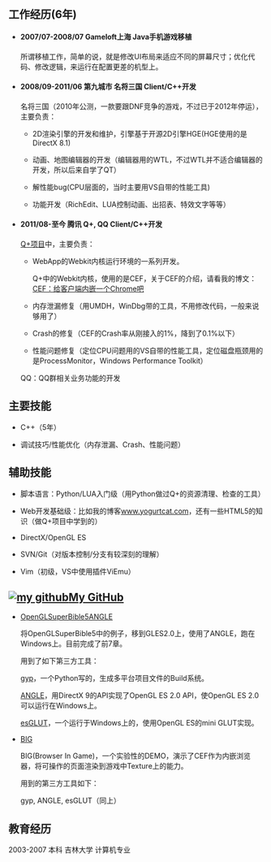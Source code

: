 <!-- 
.. title: 孟昭俊的简历
.. slug: resume-zhaojunmeng
.. date: 2013/04/08 20:20:00
.. tags: 
.. link: 
.. description: 
-->

## 工作经历(6年)

+ #### 2007/07-2008/07 Gameloft上海 Java手机游戏移植

	所谓移植工作，简单的说，就是修改UI布局来适应不同的屏幕尺寸；优化代码、修改逻辑，来运行在配置更差的机型上。

+ #### 2008/09-2011/06 第九城市 名将三国 Client/C++开发

	名将三国（2010年公测，一款要跟DNF竞争的游戏，不过已于2012年停运），主要负责：

	+ 2D渲染引擎的开发和维护，引擎基于开源2D引擎HGE(HGE使用的是DirectX 8.1)

	+ 动画、地图编辑器的开发（编辑器用的WTL，不过WTL并不适合编辑器的开发，所以后来自学了QT）

	+ 解性能bug(CPU层面的，当时主要用VS自带的性能工具)

	+ 功能开发（RichEdit、LUA控制动画、出招表、特效文字等等）

+ #### 2011/08-至今 腾讯 Q+, QQ Client/C++开发

	<a href="http://www.qplus.com/" target="_blank">Q+项目</a>中，主要负责：

	+ WebApp的Webkit内核运行环境的一系列开发。

		Q+中的Webkit内核，使用的是CEF，关于CEF的介绍，请看我的博文：<a href="../posts/cef/hello-cef.html" target="_blank">CEF：给客户端内嵌一个Chrome吧</a>

	+ 内存泄漏修复（用UMDH，WinDbg带的工具，不用修改代码，一般来说够用了）

	+ Crash的修复（CEF的Crash率从刚接入的1%，降到了0.1%以下）

	+ 性能问题修复（定位CPU问题用的VS自带的性能工具，定位磁盘瓶颈用的是ProcessMonitor，Windows Performance Toolkit）

	QQ：QQ群相关业务功能的开发

## 主要技能

+ C++（5年）

+ 调试技巧/性能优化（内存泄漏、Crash、性能问题）

## 辅助技能

+ 脚本语言：Python/LUA入门级（用Python做过Q+的资源清理、检查的工具）

+ Web开发基础级：比如我的博客<a href="http://www.yogurtcat.com" target="_blank">www.yogurtcat.com</a>，还有一些HTML5的知识（做Q+项目中学到的）

+ DirectX/OpenGL ES

+ SVN/Git（对版本控制/分支有较深刻的理解）

+ Vim（初级，VS中使用插件ViEmu）

## <a href="http://www.github.com/zhaojunmeng" target="_blank"><img alt="my github" src="../assets/image/third_party_logo/blacktocat-32.png" title="my github">My GitHub</a>

+ <a href="https://github.com/zhaojunmeng/OpenGLSuperBible5ANGLE" target="_blank">OpenGLSuperBible5ANGLE</a>
	
	将OpenGLSuperBible5中的例子，移到GLES2.0上，使用了ANGLE，跑在Windows上。目前完成了前7章。

	用到了如下第三方工具：

	<a href="http://code.google.com/p/gyp/" target="_blank">gyp</a>，一个Python写的，生成多平台项目文件的Build系统。

	<a href="http://code.google.com/p/angleproject/" target="_blank">ANGLE</a>，用DirectX 9的API实现了OpenGL ES 2.0 API，使OpenGL ES 2.0可以运行在Windows上。
	
	<a href="https://github.com/zhaojunmeng/esGLUT" target="_blank">esGLUT</a>，一个运行于Windows上的，使用OpenGL ES的mini GLUT实现。

+ <a href="https://github.com/zhaojunmeng/BIG" target="_blank">BIG</a>

	BIG(Browser In Game)，一个实验性的DEMO，演示了CEF作为内嵌浏览器，将可操作的页面渲染到游戏中Texture上的能力。

	用到的第三方工具如下：
	
	gyp, ANGLE, esGLUT（同上）

## 教育经历

2003-2007 本科 吉林大学 计算机专业 


